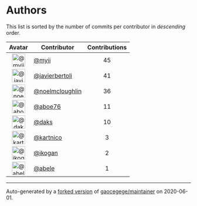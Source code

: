 # Authors

This list is sorted by the number of commits per contributor in _descending_ order.

Avatar|Contributor|Contributions
:-:|---|:-:
<img class='float-left rounded-1' src='https://avatars2.githubusercontent.com/u/10231489?v=4' width='36' height='36' alt='@myii'>|[@myii](https://github.com/myii)|45
<img class='float-left rounded-1' src='https://avatars2.githubusercontent.com/u/242396?v=4' width='36' height='36' alt='@javierbertoli'>|[@javierbertoli](https://github.com/javierbertoli)|41
<img class='float-left rounded-1' src='https://avatars1.githubusercontent.com/u/13322818?v=4' width='36' height='36' alt='@noelmcloughlin'>|[@noelmcloughlin](https://github.com/noelmcloughlin)|36
<img class='float-left rounded-1' src='https://avatars0.githubusercontent.com/u/1800660?v=4' width='36' height='36' alt='@aboe76'>|[@aboe76](https://github.com/aboe76)|11
<img class='float-left rounded-1' src='https://avatars3.githubusercontent.com/u/52996?v=4' width='36' height='36' alt='@daks'>|[@daks](https://github.com/daks)|10
<img class='float-left rounded-1' src='https://avatars3.githubusercontent.com/u/26920783?v=4' width='36' height='36' alt='@kartnico'>|[@kartnico](https://github.com/kartnico)|3
<img class='float-left rounded-1' src='https://avatars0.githubusercontent.com/u/1840337?v=4' width='36' height='36' alt='@ikogan'>|[@ikogan](https://github.com/ikogan)|2
<img class='float-left rounded-1' src='https://avatars0.githubusercontent.com/u/203204?v=4' width='36' height='36' alt='@abele'>|[@abele](https://github.com/abele)|1

---

Auto-generated by a [forked version](https://github.com/myii/maintainer) of [gaocegege/maintainer](https://github.com/gaocegege/maintainer) on 2020-06-01.

